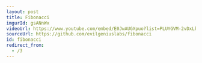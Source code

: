 ```yaml
---
layout: post
title: Fibonacci
imgurId: gsANnWx
videoUrl: https://www.youtube.com/embed/E0JwAUGXpuo?list=PLUYGVM-2vDxLknPGYbSdxxwOq1qUHfaos
sourceUrl: https://github.com/evilgeniuslabs/fibonacci
id: fibonacci
redirect_from:
  - /3
---
```

